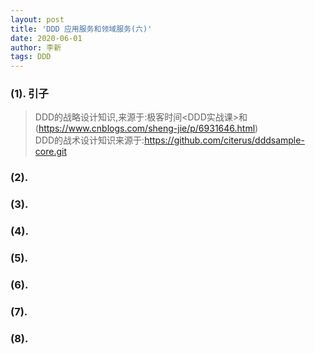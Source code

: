 ```yaml
---
layout: post
title: 'DDD 应用服务和领域服务(六)'
date: 2020-06-01
author: 李新
tags: DDD
---
```


### (1). 引子
> DDD的战略设计知识,来源于:极客时间<DDD实战课>和(https://www.cnblogs.com/sheng-jie/p/6931646.html)            
> DDD的战术设计知识来源于:https://github.com/citerus/dddsample-core.git    
### (2). 

### (3). 

### (4). 

### (5). 

### (6). 

### (7). 

### (8). 

